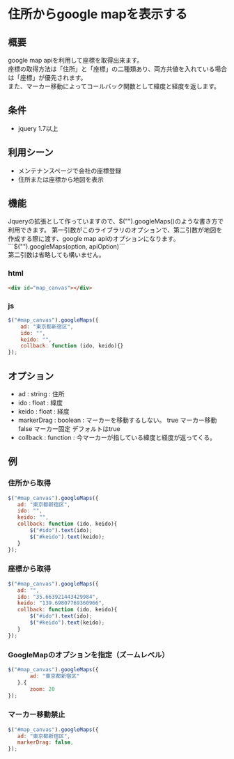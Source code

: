 # 住所からgoogle mapを表示する

## 概要
google map apiを利用して座標を取得出来ます。  
座標の取得方法は「住所」と「座標」の二種類あり、両方共値を入れている場合は「座標」が優先されます。  
また、マーカー移動によってコールバック関数として緯度と経度を返します。  

## 条件
- jquery 1.7以上

## 利用シーン
- メンテナンスページで会社の座標登録
- 住所または座標から地図を表示

## 機能
Jqueryの拡張として作っていますので、$("").googleMaps()のような書き方で利用できます。  
第一引数がこのライブラリのオプションで、第二引数が地図を作成する際に渡す、google map apiのオプションになります。  
```$("").googleMaps(option, apiOption)```  
第二引数は省略しても構いません。

### html
```html
<div id="map_canvas"></div>
```

### js
```js
$("#map_canvas").googleMaps({
    ad: "東京都新宿区",
    ido: "",
    keido: "",
    collback: function (ido, keido){}
});
```

## オプション

- ad : string : 住所
- ido : float : 緯度
- keido : float : 経度
- markerDrag : boolean : マーカーを移動するしない。 true マーカー移動 false マーカー固定 デフォルトはtrue
- collback : function : 今マーカーが指している緯度と経度が返ってくる。

## 例

### 住所から取得
```js
$("#map_canvas").googleMaps({
   ad: "東京都新宿区",
   ido: "",
   keido: "",
   collback: function (ido, keido){
       $("#ido").text(ido);
       $("#keido").text(keido);
   }
});
```

### 座標から取得
```js
$("#map_canvas").googleMaps({
   ad: "",
   ido: "35.663921443429984",
   keido: "139.69807769360966",
   collback: function (ido, keido){
       $("#ido").text(ido);
       $("#keido").text(keido);
   }
});
```

### GoogleMapのオプションを指定（ズームレベル）
```js
$("#map_canvas").googleMaps({
       ad: "東京都新宿区"
   },{
       zoom: 20
});
```

### マーカー移動禁止
```js
$("#map_canvas").googleMaps({
   ad: "東京都新宿区",
   markerDrag: false,
});
```
